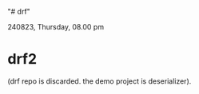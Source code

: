 "# drf" 

240823, Thursday, 08.00 pm 
# drf2
(drf repo is discarded. the demo project is deserializer). 

